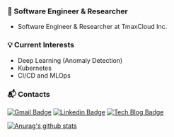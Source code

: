 ### 📝 Software Engineer & Researcher
- Software Engineer & Researcher at TmaxCloud Inc.

### 💡 Current Interests
- Deep Learning (Anomaly Detection)
- Kubernetes
- CI/CD and MLOps


### :mailbox_with_mail: Contacts
[![Gmail Badge](https://img.shields.io/badge/Gmail-d14836?style=flat-square&logo=Gmail&logoColor=white&link=mailto:harimkang4422@gmail.com)](mailto:anencore94@gmail.com)  [![Linkedin Badge](https://img.shields.io/badge/-LinkedIn-blue?style=flat-square&logo=Linkedin&logoColor=white&link=https://www.linkedin.com/in/%EC%9E%AC%EC%97%B0-%EA%B9%80-855304171/)](https://www.linkedin.com/in/%EC%9E%AC%EC%97%B0-%EA%B9%80-855304171/) [![Tech Blog Badge](http://img.shields.io/badge/-Tech%20blog-black?style=flat-square&logo=github&link=https://anencore94.github.io/)](https://anencore94.github.io/)

[![Anurag's github stats](https://github-readme-stats.vercel.app/api?username=anencore94)](https://github.com/anuraghazra/github-readme-stats)
